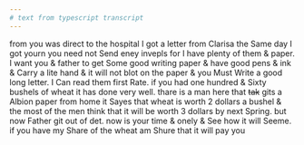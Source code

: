 ```yaml
---
# text from typescript transcript
---
```

from you was direct to the hospital  I got a letter from Clarisa the Same day I got yourn you need not Send eney invepls for I have plenty of them & paper. I want you & father to get Some good writing paper & have good pens & ink & Carry a lite hand & it will not blot on the paper & you Must Write a good long letter. I Can read them first Rate. if you had one hundred & Sixty bushels of wheat it has done very well. thare is a man here that ~~tak~~ gits a Albion paper from home it Sayes that wheat is worth 2 dollars a bushel & the most of the men think that it will be worth 3 dollars by next Spring. but now Father git out of det. now is your time & onely & See how it will Seeme. if you have my Share of the wheat am Shure that it will pay you